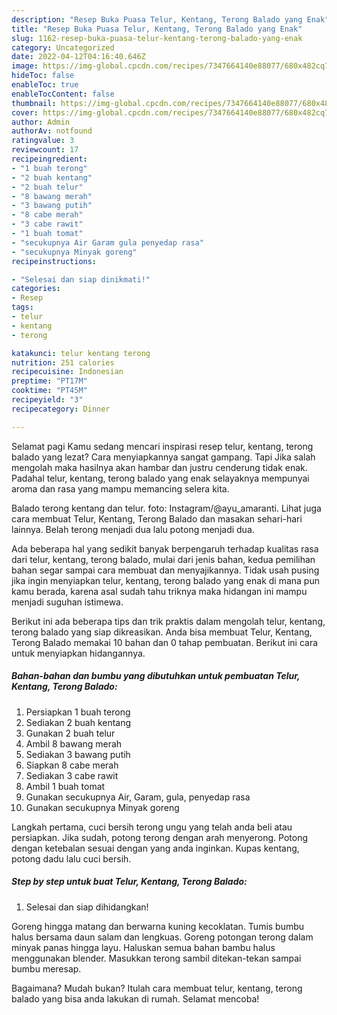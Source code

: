 ```yaml
---
description: "Resep Buka Puasa Telur, Kentang, Terong Balado yang Enak"
title: "Resep Buka Puasa Telur, Kentang, Terong Balado yang Enak"
slug: 1162-resep-buka-puasa-telur-kentang-terong-balado-yang-enak
category: Uncategorized
date: 2022-04-12T04:16:40.646Z
image: https://img-global.cpcdn.com/recipes/7347664140e88077/680x482cq70/telur-kentang-terong-balado-foto-resep-utama.jpg
hideToc: false
enableToc: true
enableTocContent: false
thumbnail: https://img-global.cpcdn.com/recipes/7347664140e88077/680x482cq70/telur-kentang-terong-balado-foto-resep-utama.jpg
cover: https://img-global.cpcdn.com/recipes/7347664140e88077/680x482cq70/telur-kentang-terong-balado-foto-resep-utama.jpg
author: Admin
authorAv: notfound
ratingvalue: 3
reviewcount: 17
recipeingredient:
- "1 buah terong"
- "2 buah kentang"
- "2 buah telur"
- "8 bawang merah"
- "3 bawang putih"
- "8 cabe merah"
- "3 cabe rawit"
- "1 buah tomat"
- "secukupnya Air Garam gula penyedap rasa"
- "secukupnya Minyak goreng"
recipeinstructions:

- "Selesai dan siap dinikmati!"
categories:
- Resep
tags:
- telur
- kentang
- terong

katakunci: telur kentang terong 
nutrition: 251 calories
recipecuisine: Indonesian
preptime: "PT17M"
cooktime: "PT45M"
recipeyield: "3"
recipecategory: Dinner

---
```



Selamat pagi Kamu sedang mencari inspirasi resep telur, kentang, terong balado yang lezat? Cara menyiapkannya sangat gampang. Tapi Jika salah mengolah maka hasilnya akan hambar dan justru cenderung tidak enak. Padahal telur, kentang, terong balado yang enak selayaknya mempunyai aroma dan rasa yang mampu memancing selera kita.


Balado terong kentang dan telur. foto: Instagram/@ayu_amaranti. Lihat juga cara membuat Telur, Kentang, Terong Balado dan masakan sehari-hari lainnya. Belah terong menjadi dua lalu potong menjadi dua.

Ada beberapa hal yang sedikit banyak berpengaruh terhadap kualitas rasa dari telur, kentang, terong balado, mulai dari jenis bahan, kedua pemilihan bahan segar sampai cara membuat dan menyajikannya. Tidak usah pusing jika ingin menyiapkan telur, kentang, terong balado yang enak di mana pun kamu berada, karena asal sudah tahu triknya maka hidangan ini mampu menjadi suguhan istimewa.


Berikut ini ada beberapa tips dan trik praktis dalam mengolah telur, kentang, terong balado yang siap dikreasikan. Anda bisa membuat Telur, Kentang, Terong Balado memakai 10 bahan dan 0 tahap pembuatan. Berikut ini cara untuk menyiapkan hidangannya.

<!--inarticleads1-->

##### Bahan-bahan dan bumbu yang dibutuhkan untuk pembuatan Telur, Kentang, Terong Balado:

1. Persiapkan 1 buah terong
1. Sediakan 2 buah kentang
1. Gunakan 2 buah telur
1. Ambil 8 bawang merah
1. Sediakan 3 bawang putih
1. Siapkan 8 cabe merah
1. Sediakan 3 cabe rawit
1. Ambil 1 buah tomat
1. Gunakan secukupnya Air, Garam, gula, penyedap rasa
1. Gunakan secukupnya Minyak goreng


Langkah pertama, cuci bersih terong ungu yang telah anda beli atau persiapkan. Jika sudah, potong terong dengan arah menyerong. Potong dengan ketebalan sesuai dengan yang anda inginkan. Kupas kentang, potong dadu lalu cuci bersih. 

<!--inarticleads2-->

##### Step by step untuk buat Telur, Kentang, Terong Balado:


1. Selesai dan siap dihidangkan!

Goreng hingga matang dan berwarna kuning kecoklatan. Tumis bumbu halus bersama daun salam dan lengkuas. Goreng potongan terong dalam minyak panas hingga layu. Haluskan semua bahan bambu halus menggunakan blender. Masukkan terong sambil ditekan-tekan sampai bumbu meresap. 

Bagaimana? Mudah bukan? Itulah cara membuat telur, kentang, terong balado yang bisa anda lakukan di rumah. Selamat mencoba!
